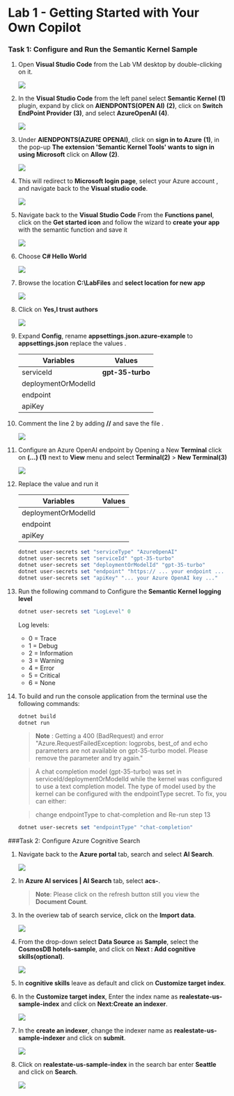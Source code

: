 # Lab 1 - Getting Started with Your Own Copilot

### Task 1: Configure and Run the Semantic Kernel Sample

1. Open **Visual Studio Code** from the Lab VM desktop by double-clicking on it.

   ![](./Media/vs.png)

1. In the **Visual Studio Code** from the left panel select **Semantic Kernel** **(1)** plugin, expand  by click on **AIENDPONTS(OPEN AI)** **(2)**, click on **Switch EndPoint Provider** **(3)**, and select **AzureOpenAI** **(4)**.

   ![](./Media/Semantic-select.png)

1. Under **AIENDPONTS(AZURE OPENAI)**, click on **sign in to Azure** **(1)**, in the pop-up  **The extension 'Semantic Kernel Tools' wants to sign in using Microsoft** click on **Allow** **(2)**.

   ![](./Media/Semantic-sign-in.png)

1. This will redirect to **Microsoft login page**, select your Azure account **<inject key="AzureAdUserEmail"></inject>**, and navigate back to the **Visual studio code**.

   ![](./Media/azure-account-select.png)

1. Navigate back to the **Visual Studio Code** From the **Functions panel**, click on the **Get started icon** and follow the wizard to **create your app** with the semantic function and save it

    ![](./Media/sskernal.png)

1. Choose **C# Hello World**

    ![](./Media/kkernal.png)

1. Browse the location **C:\LabFiles** and **select location for new app**

    ![](./Media/image1-lab(4).png)

1. Click on **Yes,I trust authors**

    ![](./Media/trustauthor.png)

1. Expand **Config**, rename **appsettings.json.azure-example** to **appsettings.json** replace the values .

   | **Variables**                | **Values**                                                    |
   | ---------------------------- |---------------------------------------------------------------|
   | serviceId                    |  **gpt-35-turbo**                                           |
   | deploymentOrModelId          | **<inject key="CompletionModel" enableCopy="true"/>**         |
   | endpoint                     | **<inject key="OpenAIEndpoint" enableCopy="true"/>**          |
   | apiKey                       | **<inject key="OpenAIKey" enableCopy="true"/>**               |

1. Comment the line 2 by adding **//** and save the file .

    ![](./Media/image3-lab4.png)

1. Configure an Azure OpenAI endpoint by Opening a New **Terminal** click on **(...) (1)** next to **View** menu and select **Terminal(2)** > **New Terminal(3)**

    ![](./Media/image2-lab4.png)

1. Replace the value and run it
  
   | **Variables**                | **Values**                                                    |
   | ---------------------------- |---------------------------------------------------------------|
   | deploymentOrModelId          | **<inject key="CompletionModel" enableCopy="true"/>**         |
   | endpoint                     | **<inject key="OpenAIEndpoint" enableCopy="true"/>**          |
   | apiKey                       | **<inject key="OpenAIKey" enableCopy="true"/>**               |
    

   ```powershell
   dotnet user-secrets set "serviceType" "AzureOpenAI"
   dotnet user-secrets set "serviceId" "gpt-35-turbo"
   dotnet user-secrets set "deploymentOrModelId" "gpt-35-turbo"
   dotnet user-secrets set "endpoint" "https:// ... your endpoint ... .openai.azure.com/"
   dotnet user-secrets set "apiKey" "... your Azure OpenAI key ..."
   ```
1. Run the following command to Configure the **Semantic Kernel logging level**

   ```powershell
   dotnet user-secrets set "LogLevel" 0
   ```

   Log levels:

   - 0 = Trace
   - 1 = Debug
   - 2 = Information
   - 3 = Warning
   - 4 = Error
   - 5 = Critical
   - 6 = None
     
1. To build and run the console application from the terminal use the following commands:

   ```powershell
   dotnet build
   dotnet run
   ```
   
   > **Note** : Getting a 400 (BadRequest) and error "Azure.RequestFailedException: logprobs, best_of and echo parameters are not available on gpt-35-turbo model. Please remove the parameter and try again."

   > A chat completion model (gpt-35-turbo) was set in serviceId/deploymentOrModelId while the kernel was configured to use a text completion model. The type of model used by the kernel can be configured with the endpointType secret. To fix, you can either:

   > change endpointType to chat-completion and Re-run step 13 

   ```powershell
   dotnet user-secrets set "endpointType" "chat-completion"
   ```

###Task 2: Configure Azure Cognitive Search

1. Navigate back to the **Azure portal** tab, search and select **AI Search**.

    ![](./Media/ai-search1.png)    

1. In **Azure AI services | AI Search** tab, select **acs-<inject key="DeploymentID" enableCopy="false"/>**.

   > **Note**: Please click on the refresh button still you view the **Document Count**.

1. In the overiew tab of search service, click on the **Import data**.

    ![](./Media/import-data1.png)    
   
1. From the drop-down select **Data Source** as **Sample**, select the **CosmosDB hotels-sample**, and click on **Next : Add cognitive skills(optional)**.

   ![](./Media/import-data2.png)
   
1. In **cognitive skills** leave as default and click on **Customize target index**.

1. In the **Customize target index**, Enter the index name as **realestate-us-sample-index** and click on **Next:Create an indexer**.

   ![](./Media/import-data3.png)

1. In the **create an indexer**, change the indexer name as **realestate-us-sample-indexer** and click on **submit**.

   ![](./Media/import-data4.png)
    
1. Click on **realestate-us-sample-index** in the search bar enter **Seattle** and click on **Search**.

   ![](./Media/final-indexer.png)
